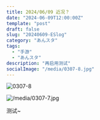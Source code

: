 ```yaml
---
title: 2024/06/09 近况？
date: "2024-06-09T12:00:00Z"
template: "post"
draft: false
slug: "20240609-ESlog"
category: "あんスタ"
tags:
  - "手游"
  - "あんスタ"
description: "再启用测试"
socialImage: "/media/0307-8.jpg"
---
```


![0307-8](/media/0307-8.jpg)

![/media/0307-7.jpg](/media/0307-7.jpg)

测试~